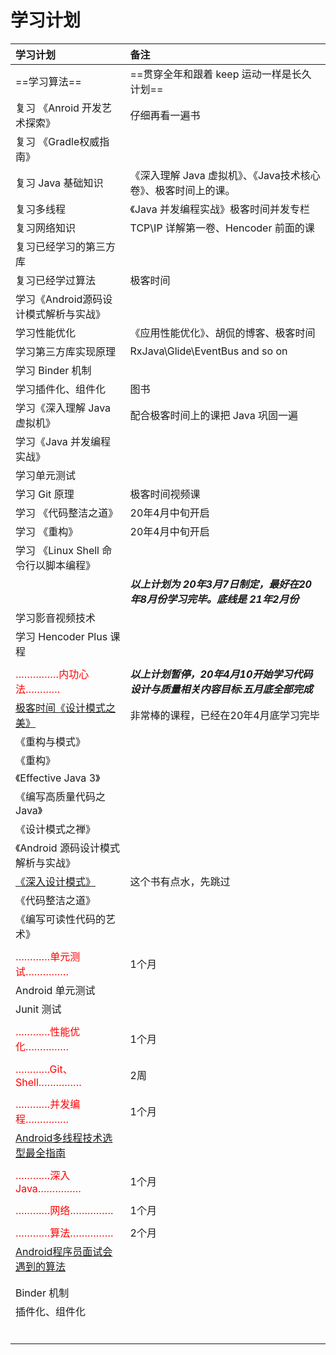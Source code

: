 # 学习计划



| 学习计划                                                     | 备注                                                         |
| :----------------------------------------------------------- | :----------------------------------------------------------- |
| ==学习算法==                                                 | ==贯穿全年和跟着 keep 运动一样是长久计划==                   |
| 复习 《Anroid 开发艺术探索》                                 | 仔细再看一遍书                                               |
| 复习 《Gradle权威指南》                                      |                                                              |
| 复习 Java 基础知识                                           | 《深入理解 Java 虚拟机》、《Java技术核心卷》、极客时间上的课。 |
| 复习多线程                                                   | 《Java 并发编程实战》极客时间并发专栏                        |
| 复习网络知识                                                 | TCP\IP 详解第一卷、Hencoder 前面的课                         |
| 复习已经学习的第三方库                                       |                                                              |
| 复习已经学过算法                                             | 极客时间                                                     |
| 学习《Android源码设计模式解析与实战》                        |                                                              |
| 学习性能优化                                                 | 《应用性能优化》、胡侃的博客、极客时间                       |
| 学习第三方库实现原理                                         | RxJava\Glide\EventBus and so on                              |
| 学习 Binder 机制                                             |                                                              |
| 学习插件化、组件化                                           | 图书                                                         |
| 学习《深入理解 Java 虚拟机》                                 | 配合极客时间上的课把 Java 巩固一遍                           |
| 学习《Java 并发编程实战》                                    |                                                              |
| 学习单元测试                                                 |                                                              |
| 学习 Git 原理                                                | 极客时间视频课                                               |
| 学习 《代码整洁之道》                                        | 20年4月中旬开启                                              |
| 学习 《重构》                                                | 20年4月中旬开启                                              |
| 学习 《Linux Shell 命令行以脚本编程》                        |                                                              |
|                                                              | ***以上计划为 20年3月7日制定，最好在20年8月份学习完毕。底线是 21年2月份*** |
| 学习影音视频技术                                             |                                                              |
| 学习 Hencoder Plus 课程                                      |                                                              |
|                                                              |                                                              |
| <font color = red>……………内功心法…………</font>                   | ***以上计划暂停，20年4月10开始学习代码设计与质量相关内容目标:五月底全部完成*** |
| [极客时间《设计模式之美》](https://time.geekbang.org/column/article/160463) | 非常棒的课程，已经在20年4月底学习完毕                        |
| 《重构与模式》                                               |                                                              |
| 《重构》                                                     |                                                              |
| 《Effective Java 3》                                         |                                                              |
| 《编写高质量代码之 Java》                                    |                                                              |
| 《设计模式之禅》                                             |                                                              |
| 《Android 源码设计模式解析与实战》                           |                                                              |
| [《深入设计模式》](https://refactoringguru.cn/design-patterns) | 这个书有点水，先跳过                                         |
| 《代码整洁之道》                                             |                                                              |
| 《编写可读性代码的艺术》                                     |                                                              |
|                                                              |                                                              |
| <font color = red>…………单元测试……………</font>                   | 1个月                                                        |
| Android 单元测试                                             |                                                              |
| Junit 测试                                                   |                                                              |
|                                                              |                                                              |
| <font color = red>…………性能优化……………</font>                   | 1个月                                                        |
|                                                              |                                                              |
| <font color = red>…………Git、Shell……………</font>                 | 2周                                                          |
|                                                              |                                                              |
| <font color = red>…………并发编程……………</font>                   | 1个月                                                        |
| [Android多线程技术选型最全指南](https://juejin.im/post/5d1eb4acf265da1bb003de71) |                                                              |
|                                                              |                                                              |
| <font color = red>…………深入 Java……………</font>                  | 1个月                                                        |
|                                                              |                                                              |
| <font color = red>…………网络……………</font>                       | 1个月                                                        |
|                                                              |                                                              |
| <font color = red>…………算法……………</font>                       | 2个月                                                        |
| [Android程序员面试会遇到的算法](https://juejin.im/post/5ae95f666fb9a07a9e4d07b5) |                                                              |
|                                                              |                                                              |
|                                                              |                                                              |
| Binder 机制                                                  |                                                              |
| 插件化、组件化                                               |                                                              |
|                                                              |                                                              |
|                                                              |                                                              |
|                                                              |                                                              |
|                                                              |                                                              |
|                                                              |                                                              |
|                                                              |                                                              |



